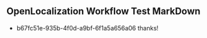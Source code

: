 ## OpenLocalization Workflow Test MarkDown
* b67fc51e-935b-4f0d-a9bf-6f1a5a656a06 thanks!

<!--HONumber=Aug16_HO5-->



